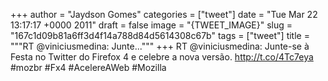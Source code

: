 
+++
author = "Jaydson Gomes"
categories = ["tweet"]
date = "Tue Mar 22 13:17:17 +0000 2011"
draft = false
image = "{TWEET_IMAGE}"
slug = "167c1d09b81a6ff3d4f14a788d84d5614308c67b"
tags = ["tweet"]
title = """RT @viniciusmedina: Junte..."""
+++
RT @viniciusmedina: Junte-se à Festa no Twitter do Firefox 4 e celebre a nova versão. http://t.co/4Tc7eya  #mozbr #Fx4 #AcelereAWeb #Mozilla
